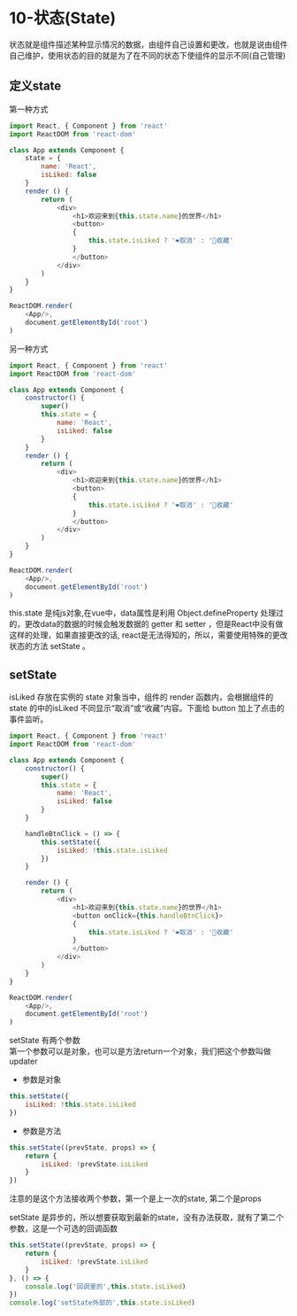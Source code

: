 # 10-状态(State)

状态就是组件描述某种显示情况的数据，由组件自己设置和更改，也就是说由组件自己维护，使用状态的目的就是为了在不同的状态下使组件的显示不同(自己管理)

## 定义state

第一种方式

```js
import React, { Component } from 'react'
import ReactDOM from 'react-dom'

class App extends Component {
    state = {
        name: 'React',
        isLiked: false
    } 
    render () {
        return (
            <div>
                <h1>欢迎来到{this.state.name}的世界</h1>
                <button>
                {
                    this.state.isLiked ? '❤取消' : '🖤收藏'
                }
                </button>
            </div>
        )
    }
}

ReactDOM.render(
    <App/>,
    document.getElementById('root')
)
```

另一种方式

```js
import React, { Component } from 'react'
import ReactDOM from 'react-dom'

class App extends Component {
    constructor() {
        super()
        this.state = {
            name: 'React',
            isLiked: false
        }
    } 
    render () {
        return (
            <div>
                <h1>欢迎来到{this.state.name}的世界</h1>
                <button>
                {
                    this.state.isLiked ? '❤取消' : '🖤收藏'
                }
                </button>
            </div>
        )
    }
} 

ReactDOM.render(
    <App/>,
    document.getElementById('root')
)
```

this.state 是纯js对象,在vue中，data属性是利用 Object.defineProperty 处理过的，更改data的数据的时候会触发数据的 getter 和 setter ，但是React中没有做这样的处理，如果直接更改的话, react是无法得知的，所以，需要使用特殊的更改状态的方法 setState 。

## setState

isLiked 存放在实例的 state 对象当中，组件的 render 函数内，会根据组件的 state 的中的isLiked 不同显示“取消”或“收藏”内容。下面给 button 加上了点击的事件监听。

```js
import React, { Component } from 'react'
import ReactDOM from 'react-dom'

class App extends Component {
    constructor() {
        super()
        this.state = {
            name: 'React',
            isLiked: false
        }
    }

    handleBtnClick = () => {
        this.setState({
            isLiked: !this.state.isLiked
        })
    } 

    render () {
        return (
            <div>
                <h1>欢迎来到{this.state.name}的世界</h1>
                <button onClick={this.handleBtnClick}>
                {
                    this.state.isLiked ? '❤取消' : '🖤收藏'
                }
                </button>
            </div>
        )
    }
}

ReactDOM.render(
    <App/>,
    document.getElementById('root')
)
```

setState 有两个参数  
第一个参数可以是对象，也可以是方法return一个对象，我们把这个参数叫做 updater

- 参数是对象

```js
this.setState({
    isLiked: !this.state.isLiked
})
```

- 参数是方法

```js
this.setState((prevState, props) => {
    return {
        isLiked: !prevState.isLiked
    }
})
```

注意的是这个方法接收两个参数，第一个是上一次的state, 第二个是props 

setState 是异步的，所以想要获取到最新的state，没有办法获取，就有了第二个参数，这是一个可选的回调函数

```js
this.setState((prevState, props) => {
    return {
        isLiked: !prevState.isLiked
    }
}, () => {
    console.log('回调里的',this.state.isLiked)
})
console.log('setState外部的',this.state.isLiked)
```
